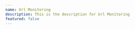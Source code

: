 ```yaml
---
name: Url Monitoring
description: This is the description for Url Monitoring
featured: false
---
```

